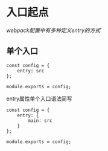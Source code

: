 # 入口起点

*webpack配置中有多种定义entry的方式*`

## 单个入口

```
const config = {
    entry: src
};

module.exports = config;
```

entry属性单个入口语法简写
```
const config = {
    entry: {
        main: src
    }
};

module.exports = config;
```